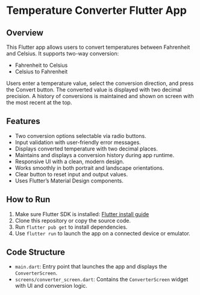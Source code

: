 # Temperature Converter Flutter App

## Overview
This Flutter app allows users to convert temperatures between Fahrenheit and Celsius. It supports two-way conversion:

- Fahrenheit to Celsius
- Celsius to Fahrenheit

Users enter a temperature value, select the conversion direction, and press the Convert button. The converted value is displayed with two decimal precision. A history of conversions is maintained and shown on screen with the most recent at the top.

## Features
- Two conversion options selectable via radio buttons.
- Input validation with user-friendly error messages.
- Displays converted temperature with two decimal places.
- Maintains and displays a conversion history during app runtime.
- Responsive UI with a clean, modern design.
- Works smoothly in both portrait and landscape orientations.
- Clear button to reset input and output values.
- Uses Flutter’s Material Design components.

## How to Run
1. Make sure Flutter SDK is installed: [Flutter install guide](https://flutter.dev/docs/get-started/install)
2. Clone this repository or copy the source code.
3. Run `flutter pub get` to install dependencies.
4. Use `flutter run` to launch the app on a connected device or emulator.

## Code Structure
- `main.dart`: Entry point that launches the app and displays the `ConverterScreen`.
- `screens/converter_screen.dart`: Contains the `ConverterScreen` widget with UI and conversion logic.


